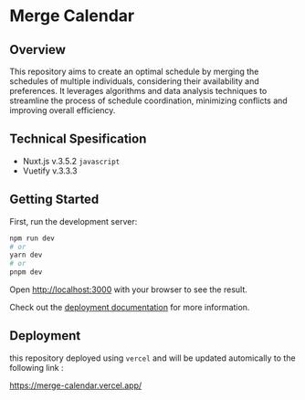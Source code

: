 # Merge Calendar

## Overview
This repository aims to create an optimal schedule by merging the schedules of multiple individuals, considering their availability and preferences. It leverages algorithms and data analysis techniques to streamline the process of schedule coordination, minimizing conflicts and improving overall efficiency.

## Technical Spesification
- Nuxt.js v.3.5.2 `javascript`
- Vuetify v.3.3.3


## Getting Started

First, run the development server:

```bash
npm run dev
# or
yarn dev
# or
pnpm dev
```

Open [http://localhost:3000](http://localhost:3000) with your browser to see the result.

Check out the [deployment documentation](https://nuxt.com/docs/getting-started/deployment) for more information.

## Deployment
this repository deployed using `vercel` and will be updated automically to the following link :

https://merge-calendar.vercel.app/